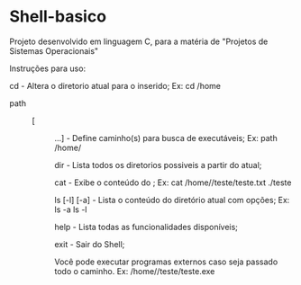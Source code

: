 # Shell-basico
Projeto desenvolvido em linguagem C, para a matéria de "Projetos de Sistemas Operacionais"


Instruções para uso:

cd <path> - Altera o diretorio atual para o <path> inserido; 
Ex: cd /home

path <dir> [<dir>...] - Define caminho(s) para busca de executáveis; 
Ex: path /home/<user>

dir - Lista todos os diretorios possiveis a partir do atual;

cat <file> - Exibe o conteúdo do <file>;
Ex: cat /home/<user>/teste/teste.txt
./teste

ls [-l] [-a] - Lista o conteúdo do diretório atual com opções;
Ex: ls -a
    ls -l

help - Lista todas as funcionalidades disponíveis;

exit - Sair do Shell;

Você pode executar programas externos caso seja passado todo o caminho.
Ex: /home/<user>/teste/teste.exe
